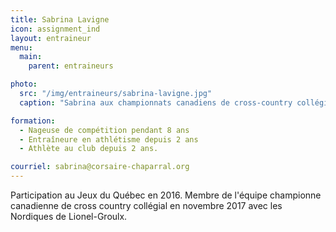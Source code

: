 ```yaml
---
title: Sabrina Lavigne
icon: assignment_ind
layout: entraineur
menu:
  main:
    parent: entraineurs

photo:
  src: "/img/entraineurs/sabrina-lavigne.jpg"
  caption: "Sabrina aux championnats canadiens de cross-country collégial, à Blainville. (Photo : Marc Quévillon)"

formation:
  - Nageuse de compétition pendant 8 ans
  - Entraîneure en athlétisme depuis 2 ans
  - Athlète au club depuis 2 ans.

courriel: sabrina@corsaire-chaparral.org
---
```


Participation au Jeux du Québec en 2016. Membre de l'équipe championne canadienne de cross country collégial en novembre 2017 avec les Nordiques de Lionel-Groulx.